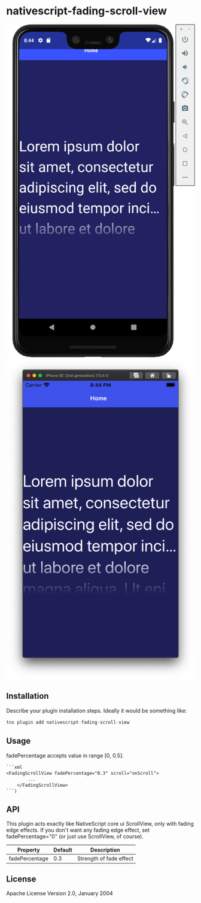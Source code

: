 # nativescript-fading-scroll-view

![Android](/android.png)
![iOS](/ios.png)

## Installation

Describe your plugin installation steps. Ideally it would be something like:

```javascript
tns plugin add nativescript-fading-scroll-view
```

## Usage

fadePercentage accepts value in range [0, 0.5].

	```xml
    <FadingScrollView fadePercentage="0.3" scroll="onScroll">
			...
		</FadingScrollView>
    ```)

## API

This plugin acts exactly like NativeScript core ui ScrollView, only with fading edge effects.
If you don't want any fading edge effect, set fadePercentage="0" (or just use ScrollView, of course).

| Property | Default | Description |
| --- | --- | --- |
| fadePercentage | 0.3 | Strength of fade effect |

## License

Apache License Version 2.0, January 2004
